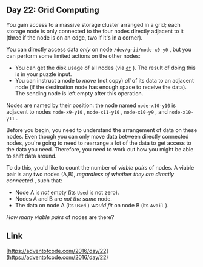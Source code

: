 ## Day 22: Grid Computing

You gain access to a massive storage cluster arranged in a grid; each storage node is only connected to the four nodes directly adjacent to it (three if the node is on an edge, two if it's in a corner).

You can directly access data _only_ on node `/dev/grid/node-x0-y0` , but you can perform some limited actions on the other nodes:

- You can get the disk usage of all nodes (via [`df`](https://en.wikipedia.org/wiki/Df_%28Unix%29#Example) ). The result of doing this is in your puzzle input.
- You can instruct a node to _move_ (not copy) _all_ of its data to an adjacent node (if the destination node has enough space to receive the data). The sending node is left empty after this operation.

Nodes are named by their position: the node named `node-x10-y10` is adjacent to nodes `node-x9-y10` , `node-x11-y10` , `node-x10-y9` , and `node-x10-y11` .

Before you begin, you need to understand the arrangement of data on these nodes. Even though you can only move data between directly connected nodes, you're going to need to rearrange a lot of the data to get access to the data you need. Therefore, you need to work out how you might be able to shift data around.

To do this, you'd like to count the number of _viable pairs_ of nodes. A viable pair is any two nodes (A,B), _regardless of whether they are directly connected_ , such that:

- Node A is _not_ empty (its `Used` is not zero).
- Nodes A and B are _not the same_ node.
- The data on node A (its `Used` ) _would fit_ on node B (its `Avail` ).

_How many viable pairs_ of nodes are there?

## Link

[https://adventofcode.com/2016/day/22](https://adventofcode.com/2016/day/22)
